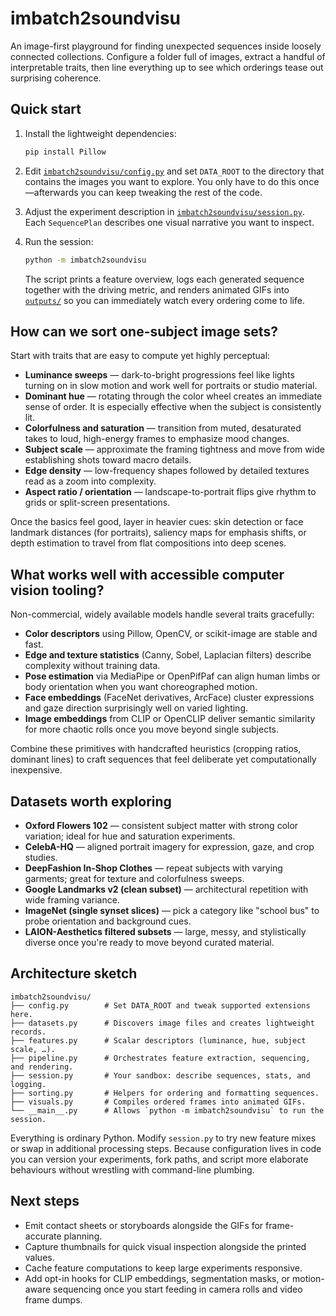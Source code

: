 # imbatch2soundvisu

An image-first playground for finding unexpected sequences inside loosely
connected collections.  Configure a folder full of images, extract a handful of
interpretable traits, then line everything up to see which orderings tease out
surprising coherence.

## Quick start

1. Install the lightweight dependencies:

   ```bash
   pip install Pillow
   ```

2. Edit [`imbatch2soundvisu/config.py`](imbatch2soundvisu/config.py) and set
   `DATA_ROOT` to the directory that contains the images you want to explore.
   You only have to do this once—afterwards you can keep tweaking the rest of
   the code.

3. Adjust the experiment description in
   [`imbatch2soundvisu/session.py`](imbatch2soundvisu/session.py).  Each
   `SequencePlan` describes one visual narrative you want to inspect.

4. Run the session:

   ```bash
   python -m imbatch2soundvisu
   ```

   The script prints a feature overview, logs each generated sequence together
   with the driving metric, and renders animated GIFs into
   [`outputs/`](outputs) so you can immediately watch every ordering come to
   life.

## How can we sort one-subject image sets?

Start with traits that are easy to compute yet highly perceptual:

* **Luminance sweeps** — dark-to-bright progressions feel like lights turning on
  in slow motion and work well for portraits or studio material.
* **Dominant hue** — rotating through the color wheel creates an immediate sense
  of order.  It is especially effective when the subject is consistently lit.
* **Colorfulness and saturation** — transition from muted, desaturated takes to
  loud, high-energy frames to emphasize mood changes.
* **Subject scale** — approximate the framing tightness and move from wide
  establishing shots toward macro details.
* **Edge density** — low-frequency shapes followed by detailed textures read as
  a zoom into complexity.
* **Aspect ratio / orientation** — landscape-to-portrait flips give rhythm to
  grids or split-screen presentations.

Once the basics feel good, layer in heavier cues: skin detection or face
landmark distances (for portraits), saliency maps for emphasis shifts, or depth
estimation to travel from flat compositions into deep scenes.

## What works well with accessible computer vision tooling?

Non-commercial, widely available models handle several traits gracefully:

* **Color descriptors** using Pillow, OpenCV, or scikit-image are stable and
  fast.
* **Edge and texture statistics** (Canny, Sobel, Laplacian filters) describe
  complexity without training data.
* **Pose estimation** via MediaPipe or OpenPifPaf can align human limbs or body
  orientation when you want choreographed motion.
* **Face embeddings** (FaceNet derivatives, ArcFace) cluster expressions and
  gaze direction surprisingly well on varied lighting.
* **Image embeddings** from CLIP or OpenCLIP deliver semantic similarity for
  more chaotic rolls once you move beyond single subjects.

Combine these primitives with handcrafted heuristics (cropping ratios, dominant
lines) to craft sequences that feel deliberate yet computationally inexpensive.

## Datasets worth exploring

* **Oxford Flowers 102** — consistent subject matter with strong color
  variation; ideal for hue and saturation experiments.
* **CelebA-HQ** — aligned portrait imagery for expression, gaze, and crop
  studies.
* **DeepFashion In-Shop Clothes** — repeat subjects with varying garments; great
  for texture and colorfulness sweeps.
* **Google Landmarks v2 (clean subset)** — architectural repetition with wide
  framing variance.
* **ImageNet (single synset slices)** — pick a category like "school bus" to
  probe orientation and background cues.
* **LAION-Aesthetics filtered subsets** — large, messy, and stylistically
  diverse once you're ready to move beyond curated material.

## Architecture sketch

```
imbatch2soundvisu/
├── config.py        # Set DATA_ROOT and tweak supported extensions here.
├── datasets.py      # Discovers image files and creates lightweight records.
├── features.py      # Scalar descriptors (luminance, hue, subject scale, …).
├── pipeline.py      # Orchestrates feature extraction, sequencing, and rendering.
├── session.py       # Your sandbox: describe sequences, stats, and logging.
├── sorting.py       # Helpers for ordering and formatting sequences.
├── visuals.py       # Compiles ordered frames into animated GIFs.
└── __main__.py      # Allows `python -m imbatch2soundvisu` to run the session.
```

Everything is ordinary Python.  Modify `session.py` to try new feature mixes or
swap in additional processing steps.  Because configuration lives in code you
can version your experiments, fork paths, and script more elaborate behaviours
without wrestling with command-line plumbing.

## Next steps

* Emit contact sheets or storyboards alongside the GIFs for frame-accurate
  planning.
* Capture thumbnails for quick visual inspection alongside the printed values.
* Cache feature computations to keep large experiments responsive.
* Add opt-in hooks for CLIP embeddings, segmentation masks, or motion-aware
  sequencing once you start feeding in camera rolls and video frame dumps.
